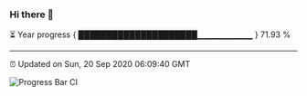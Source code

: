 ### Hi there 👋

⏳ Year progress { █████████████████████▁▁▁▁▁▁▁▁▁ } 71.93 %

---

⏰ Updated on Sun, 20 Sep 2020 06:09:40 GMT

![Progress Bar CI](https://github.com/liununu/liununu/workflows/Progress%20Bar%20CI/badge.svg)
